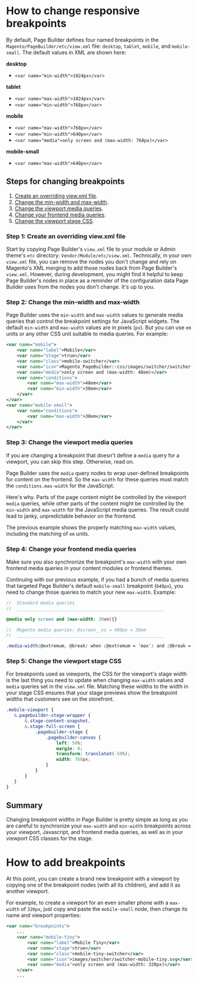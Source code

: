 # How to change responsive breakpoints

By default, Page Builder defines four named breakpoints in the `Magento/PageBuilder/etc/view.xml` file: `desktop`, `tablet`, `mobile`, and `mobile-small`. The default values in XML are shown here:

**desktop**

-  `<var name="min-width">1024px</var>`

**tablet**

-  `<var name="max-width">1024px</var>`
-  `<var name="min-width">768px</var>`

**mobile**

-  `<var name="max-width">768px</var>`
-  `<var name="min-width">640px</var>`
-  `<var name="media">only screen and (max-width: 768px)</var>`

**mobile-small**

-  `<var name="max-width">640px</var>`

## Steps for changing breakpoints

1. [Create an overriding view.xml file](#step-1-create-an-overriding-viewxml-file).
1. [Change the min-width and max-width](#step-2-change-the-min-width-and-max-width).
1. [Change the viewport media queries](#step-3-change-the-viewport-media-queries).
1. [Change your frontend media queries](#step-4-change-your-frontend-media-queries).
1. [Change the viewport stage CSS](#step-5-change-the-viewport-stage-css).

### Step 1: Create an overriding view.xml file

Start by copying Page Builder's `view.xml` file to your module or Admin theme's `etc` directory: `Vendor/Module/etc/view.xml`. Technically, in your own `view.xml` file, you can remove the nodes you don't change and rely on Magento's XML merging to add those nodes back from Page Builder's `view.xml`. However, during development, you might find it helpful to keep Page Builder's nodes in place as a reminder of the configuration data Page Builder uses from the nodes you don't change. It's up to you.

### Step 2: Change the min-width and max-width

Page Builder uses the `min-width` and `max-width` values to generate media queries that control the breakpoint settings for JavaScript widgets. The default `min-width` and `max-width` values are in pixels (`px`). But you can use `em` units or any other CSS unit suitable to media queries. For example:

```xml
<var name="mobile">
    <var name="label">Mobile</var>
    <var name="stage">true</var>
    <var name="class">mobile-switcher</var>
    <var name="icon">Magento_PageBuilder::css/images/switcher/switcher-mobile.svg</var>
    <var name="media">only screen and (max-width: 48em)</var>
    <var name="conditions">
        <var name="max-width">48em</var>
        <var name="min-width">30em</var>
    </var>
</var>
<var name="mobile-small">
    <var name="conditions">
        <var name="max-width">30em</var>
    </var>
</var>
```

### Step 3: Change the viewport media queries

If you are changing a breakpoint that doesn't define a `media` query for a viewport, you can skip this step. Otherwise, read on.

Page Builder uses the `media` query nodes to wrap user-defined breakpoints for content on the frontend. So the `max-width` for these queries must match the `conditions.max-width` for the JavaScript.

Here's why. Parts of the page content might be controlled by the viewport `media` queries, while other parts of the content might be controlled by the `min-width` and `max-width` for the JavaScript media queries. The result could lead to janky, unpredictable behavior on the frontend.

The previous example shows the properly matching `max-width` values, including the matching of `em` units.

### Step 4: Change your frontend media queries

Make sure you also synchronize the breakpoint's `max-width` with your own frontend media queries in your content modules or frontend themes.

Continuing with our previous example, if you had a bunch of media queries that targeted Page Builder's default `mobile-small` breakpoint (`640px`), you need to change those queries to match your new `max-width`. Example:

```scss
//  Standard media queries
//  ________________________________________________________

@media only screen and (max-width: 30em){}

//  Magento media queries: @screen__xs = 480px = 30em
//  ________________________________________________________

.media-width(@extremum, @break) when (@extremum = 'max') and (@break = @screen__xs){}
```

### Step 5: Change the viewport stage CSS

 For breakpoints used as viewports, the CSS for the viewport's stage width is the last thing you need to update when changing `max-width` values and `media` queries set in the `view.xml` file. Matching these widths to the width in your stage CSS ensures that your stage previews show the breakpoint widths that customers see on the storefront.

 ```scss
.mobile-viewport {
    &.pagebuilder-stage-wrapper {
        &.stage-content-snapshot,
        &.stage-full-screen {
            .pagebuilder-stage {
                .pagebuilder-canvas {
                    left: 50%;
                    margin: 0;
                    transform: translateX(-50%);
                    width: 768px;
                }
            }
        }
    }
}
```

## Summary

Changing breakpoint widths in Page Builder is pretty simple as long as you are careful to synchronize your `max-width` and `min-width` breakpoints across your viewport, Javascript, and frontend media queries, as well as in your viewport CSS classes for the stage.


# How to add breakpoints

At this point, you can create a brand new breakpoint with a viewport by copying one of the breakpoint nodes (with all its children), and add it as another viewport.

For example, to create a viewport for an even smaller phone with a `max-width` of `320px`, just copy and paste the `mobile-small` node, then change its name and viewport properties:

```xml
<var name="breakpoints">
    ...
    <var name="mobile-tiny">
        <var name="label">Mobile Tiny</var>
        <var name="stage">true</var>
        <var name="class">mobile-tiny-switcher</var>
        <var name="icon">images/switcher/switcher-mobile-tiny.svg</var>
        <var name="media">only screen and (max-width: 320px)</var>
    </var>
    ...
```
